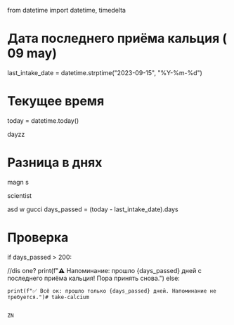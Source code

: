  from datetime import datetime, timedelta
# Дата последнего приёма кальция (  09 may)
last_intake_date = datetime.strptime("2023-09-15", "%Y-%m-%d")
# Текущее время
today = datetime.today()

dayzz

# Разница в днях 
magn
s


scientist

asd
w
   gucci
days_passed = (today - last_intake_date).days
# Проверка
if days_passed > 200:
  
//dis one?
    print(f"⚠️ Напоминание: прошло {days_passed} дней с последнего приёма кальция! Пора принять снова.")
else:

    print(f"✅ Всё ок: прошло только {days_passed} дней. Напоминание не требуется.")# take-calcium

    
    ZN
